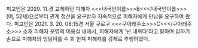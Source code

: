 피고인은 2020. 11.경 교제하던 피해자 <<<내국인이름>>>B<<</내국인이름>>>(여, 52세)으로부터 관계 청산을 요구받자 지속적으로 피해자에게 만남을 요구하여 왔다.
피고인은 2021. 3. 20. 08:15경 서울 구로구 <<<구아래주소>>>C<<</구아래주소>>> 소재 피해자 운영의 미용실 내에서, 피해자에게 ‘넌 내꺼다'라고 말하며 갑자기 손으로 피해자의 엉덩이를 수 회 만져 피해자를 강제로 추행하였다.